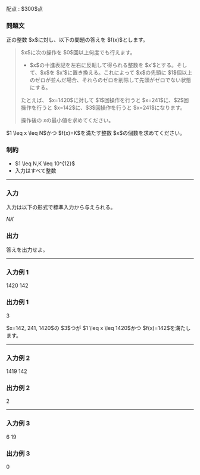 
<div>

<span>

<span>

<p>
配点 : $300$点
</p>

<div>

<section>

### **問題文**

<p>
正の整数 $x$に対し、以下の問題の答えを $f(x)$とします。
</p>

<blockquote>

<p>
$x$に次の操作を $0$回以上何度でも行えます。  
</p>

<ul>

<li>
$x$の十進表記を左右に反転して得られる整数を $x'$とする。そして、$x$を $x'$に置き換える。これによって $x$の先頭に $1$個以上のゼロが並んだ場合、それらのゼロを削除して先頭がゼロでない状態にする。　　 
</li>

</ul>

<p>
たとえば、 $x=1420$に対して $1$回操作を行うと $x=241$に、$2$回操作を行うと $x=142$に、$3$回操作を行うと $x=241$になります。

操作後の $x$の最小値を求めてください。
</p>

</blockquote>

<p>
$1 \leq x \leq N$かつ $f(x)=K$を満たす整数 $x$の個数を求めてください。
</p>

</section>

</div>

<div>

<section>

### **制約**

<ul>

<li>
$1 \leq N,K \leq 10^{12}$
</li>

<li>
入力はすべて整数
</li>

</ul>

</section>

</div>

---

<div>

<div>

<section>

### **入力**

<p>
入力は以下の形式で標準入力から与えられる。
</p>

<div>

$N$$K$
</div>

</section>

</div>

<div>

<section>

### **出力**

<p>
答えを出力せよ。
</p>

</section>

</div>

</div>

---

<div>

<section>

### **入力例 1**

<div>

1420 142

</div>

</section>

</div>

<div>

<section>

### **出力例 1**

<div>

3

</div>

<p>
$x=142, 241, 1420$の $3$つが $1 \leq x \leq 1420$かつ $f(x)=142$を満たします。
</p>

</section>

</div>

---

<div>

<section>

### **入力例 2**

<div>

1419 142

</div>

</section>

</div>

<div>

<section>

### **出力例 2**

<div>

2

</div>

</section>

</div>

---

<div>

<section>

### **入力例 3**

<div>

6 19

</div>

</section>

</div>

<div>

<section>

### **出力例 3**

<div>

0

</div>

</section>

</div>

</span>

</span>

</div>

